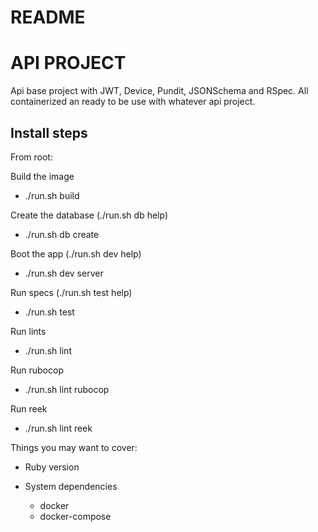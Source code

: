 # README

# API PROJECT

Api base project with JWT, Device, Pundit, JSONSchema and RSpec. All containerized an ready to be use with whatever api project.

## Install steps

From root:

Build the image
* ./run.sh build

Create the database (./run.sh db help)
* ./run.sh db create

Boot the app (./run.sh dev help)
* ./run.sh dev server

Run specs (./run.sh test help)
* ./run.sh test

Run lints
* ./run.sh lint

Run rubocop
* ./run.sh lint rubocop

Run reek
* ./run.sh lint reek

Things you may want to cover:

* Ruby version

* System dependencies
  - docker
  - docker-compose

